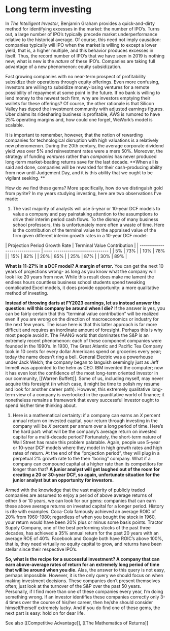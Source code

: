 # Long term investing

In *The Intelligent Investor*, Benjamin Graham provides a quick-and-dirty method for identifying excesses in the market: the number of IPO’s. Turns out, a large number of IPO’s typically precede market underperformance relative to the historical average. Of course, this need not imply causation: companies typically will IPO when the market is willing to except a lower yield, that is, a higher multiple, and this behavior produces excesses in itself. Thus, the record number of IPO’s that we have seen in 2019 is nothing new; what is new is the *nature* of these IPO’s. Companies are taking full advantage of a new phenomenon: equity subsidization.



Fast growing companies with no near-term prospect of profitability subsidize their operations through equity offerings. Even more confusing, investors are willing to subsidize money-losing ventures for a remote possibility of repayment at some point in the future. If no bank is willing to lend money to the newest tech firm, why are investors emptying their wallets for these offerings? Of course, the other rationale is that Silicon Valley has duped the investment community with adjusted earnings figures. Uber claims its ridesharing business is profitable, AWS is rumored to have 25% operating margins and, how could one forget, WeWork’s model is scalable.

It is important to remember, however, that the notion of rewarding companies for technological disruption with high valuations is a relatively new phenomenon. During the 20th century, the average corporate dividend yield was over 5% and reinvestment rates were a mere 50%. Moreover, the strategy of funding *ventures* rather than *companies* has never produced long-term market-beating returns save for the last decade. **When all is said and done, companies will be rewarded for their cash-producing ability from now until Judgement Day, and it is this ability that we ought to be vigilant seeking.  **



How do we find these gems? More specifically, how do we distinguish gold from pyrite? In my years studying investing, here are two observations I’ve made:



1. The vast majority of analysts will use 5-year or 10-year DCF models to value a company and pay painstaking attention to the assumptions to drive their interim period cash flows. To the dismay of many business school professors, this is unfortunately more often a waste of time. Here is the contribution of the terminal value to the appraised value of the firm given different interim growth rates in a 10-year DCF model:



| Projection Period Growth Rate |    Terminal Value Contribution |
| ----------------------------- | ----  --------------------------- |
| 5%                                 | 73%                         |
| 10%                                | 78%                         |
| 15%                                | 82%                         |
| 20%                                | 85%                         |
| 25%                                | 87%                         |
| 30%                                | 89%                         |



**What is 11-27% in a DCF model? A margin of error.** You can get the next 10 years of projections wrong- as long as you know what the company will look like 20 years from now. While this result does make me lament the endless hours countless business school students spend tweaking complicated Excel models, it does provide opportunity: a more qualitative method of investing. 

**Instead of throwing darts at FY2023 earnings, let us instead answer the question: will this company be around when I die?** If the answer is yes, you can be fairly certain that this “terminal value contribution” will be realized even if you are wrong on the direction of macroeconomics or industry for the next few years. The issue here is that this latter approach is far more difficult and requires an inordinate amount of foresight. Perhaps this is why most people avoid it. The FAANG world that dominates the S&P is an extremely recent phenomenon: each of these component companies were founded in the 1990’s. In 1930, The Great Atlantic and Pacific Tea Company took in 10 cents for every dollar Americans spend on groceries every year; today the name doesn’t ring a bell. General Electric was a powerhouse under Jack Welch; the company began to languish seemingly just as Jeff Immelt was appointed to the helm as CEO. IBM invented the computer; now it has even lost the confidence of the most long-term oriented investor in our community, [[Warren Buffett]]. Some of us, including myself, may never acquire this foresight (in which case, it might be time to polish my resume and look for another career path). However, this extremely qualitative long-term view of a company is overlooked in the quantitative world of finance; it nonetheless remains a framework that every successful investor ought to spend his/her time thinking about.

1. Here is a mathematical certainty: if a company can earns an *X* percent annual return on invested capital, your return through investing in the company will be *X* percent per annum over a long period of time. Here’s the hard part: what will be the company’s average return on invested capital for a multi-decade period? Fortunately, the short-term nature of Wall Street has made this problem palatable. Again, people use 5-year or 10-year DCF models where they model in high growth rates and high rates of return. At the end of the “projection period”, they will plug in a perpetual 2% growth rate to the then “boring” company. What if a company can compound capital at a higher rate than its competitors for longer than that? **A junior analyst will get laughed out of the room for creating a 20 or 30-year DCF, so again, unfortunate situation for the junior analyst but an opportunity for investors.**



Armed with the knowledge that the vast majority of publicly traded companies are assumed to enjoy a period of above average returns of either 5 or 10 years, we can look for our gems: companies that can earn these above average returns on invested capital for a longer period. History is rife with examples. Coca-Cola famously achieved an average ROIC of 20% from 1960-1980; regardless of when you bought the stock in 1960, your return would have been 20% plus or minus some basis points. Tractor Supply Company, one of the best performing stocks of the past three decades, has achieved a 35% annual return for the past 20 years with an average ROE of 40%. Facebook and Google both have ROIC’s above 100%, that is, they need virtually no equity capital to grow, and returns have been stellar since their respective IPO’s.


**So, what is the recipe for a successful investment? A company that can earn above-average rates of return for an extremely long period of time that will be around when you die.** Alas, the answer to this query is not easy, perhaps impossible. However, it is the only query we should focus on when making investment decisions. These companies don’t present themselves often; just look at the turnover of the S&P over the past 50 years. Personally, if I find more than one of these companies every year, I’m doing something wrong. If an investor identifies these companies correctly only 3-4 times over the course of his/her career, then he/she should consider himself/herself extremely lucky. And if you do find one of these gems, the next part is easy: hold on for dear life.




See also [[Competitive Advantage]], [[The Mathematics of Returns]]
